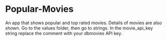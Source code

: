 # Popular-Movies
An app that shows popular and top rated movies. Details of movies are also shown.
Go to the values folder, then go to strings. In the movie_api_key string replace the comment with your dbmovies API key.
